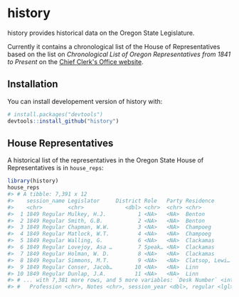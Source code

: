 
<!-- README.md is generated from README.Rmd. Please edit that file -->
history
=======

history provides historical data on the Oregon State Legislature.

Currently it contains a chronological list of the House of Representatives based on the list on *Chronological List of Oregon Representatives from 1841 to Present* on the [Chief Clerk's Office website](https://www.oregonlegislature.gov/chief-clerk/Pages/representatives.aspx).

Installation
------------

You can install developement version of history with:

``` r
# install.packages("devtools")
devtools::install_github("history")
```

House Representatives
---------------------

A historical list of the representatives in the Oregon State House of Representatives is in `house_reps`:

``` r
library(history)
house_reps
#> # A tibble: 7,391 x 12
#>    session_name Legislator     District Role   Party Residence      Gender
#>    <chr>        <chr>             <dbl> <chr>  <chr> <chr>          <chr> 
#>  1 1849 Regular Mulkey, H.J.          1 <NA>   <NA>  Benton         Male  
#>  2 1849 Regular Smith, G.B.           2 <NA>   <NA>  Benton         Male  
#>  3 1849 Regular Chapman, W.W.         3 <NA>   <NA>  Champoeg       Male  
#>  4 1849 Regular Matlock, W.T.         4 <NA>   <NA>  Champoeg       Male  
#>  5 1849 Regular Walling, G.           6 <NA>   <NA>  Clackamas      Male  
#>  6 1849 Regular Lovejoy, Asa …        7 Speak… <NA>  Clackamas      Male  
#>  7 1849 Regular Holman, W. D.         8 <NA>   <NA>  Clackamas      Male  
#>  8 1849 Regular Simmons, M.T.         9 <NA>   <NA>  Clatsop, Lewi… Male  
#>  9 1849 Regular Conser, Jacob…       10 <NA>   <NA>  Linn           Male  
#> 10 1849 Regular Dunlap, J.A.         11 <NA>   <NA>  Linn           Male  
#> # ... with 7,381 more rows, and 5 more variables: `Desk Number` <int>,
#> #   Profession <chr>, Notes <chr>, session_year <dbl>, regular <lgl>
```
